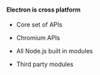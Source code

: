 #### Electron is cross platform

- Core set of APIs

- Chromium APIs

- All Node.js built in modules

- Third party modules
